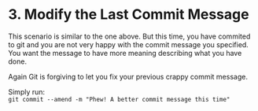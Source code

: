
# 3. Modify the Last Commit Message
This scenario is similar to the one above. But this time, you have commited to git and you are not very happy with the commit message you specified. You want the message to have more meaning describing what you have done.

Again Git is forgiving to let you fix your previous crappy commit message.

Simply run:<br>
`git commit --amend -m "Phew! A better commit message this time"`
